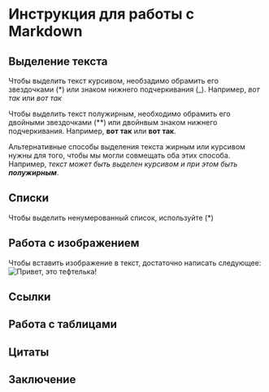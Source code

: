 # Инструкция для работы с Markdown

## Выделение текста

Чтобы выделить текст курсивом, необзадимо обрамить его звездочками (*) или знаком нижнего подчеркивания (_). Например, *вот так* или _вот так_

Чтобы выделить текст полужирным, необходимо обрамить его двойными звездочками (**) или двойнвым знаком нижнего подчеркивания. Например, **вот так** или __вот так__.

Альтернативные способы выделения текста жирным или курсивом нужны для того, чтобы мы могли совмещать оба этих способа. Например, _текст может быть выделен курсивом и при этом быть **полужирным**_.

## Списки
Чтобы выделить ненумерованный список, используйте (*)

## Работа с изображением

Чтобы вставить изображение в текст, достаточно написать следующее:
![Привет, это тефтелька!](3OoVXXNJDvU.jpg)

## Ссылки

## Работа с таблицами

## Цитаты

## Заключение
